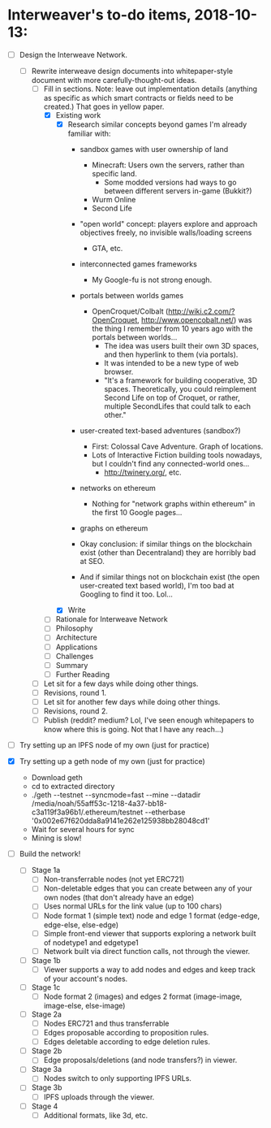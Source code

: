 # Interweaver's to-do items, 2018-10-13:


- [ ] Design the Interweave Network.
  - [ ] Rewrite interweave design documents into whitepaper-style document with more carefully-thought-out ideas.
    - [ ] Fill in sections. Note: leave out implementation details (anything as specific as which smart contracts or fields need to be created.) That goes in yellow paper.
      - [X] Existing work
        - [X] Research similar concepts beyond games I'm already familiar with:
          - sandbox games with user ownership of land
            - Minecraft: Users own the servers, rather than specific land.
              - Some modded versions had ways to go between different servers in-game (Bukkit?)
            - Wurm Online
            - Second Life
          - "open world" concept: players explore and approach objectives freely, no invisible walls/loading screens
            - GTA, etc.
          - interconnected games frameworks
            - My Google-fu is not strong enough.
          - portals between worlds games
            - OpenCroquet/Colbalt (http://wiki.c2.com/?OpenCroquet, http://www.opencobalt.net/) was the thing I remember from 10 years ago with the portals between worlds...
              - The idea was users built their own 3D spaces, and then hyperlink to them (via portals).
              - It was intended to be a new type of web browser.
              - "It's a framework for building cooperative, 3D spaces. Theoretically, you could reimplement Second Life on top of Croquet, or rather, multiple SecondLifes that could talk to each other."
          - user-created text-based adventures (sandbox?)
            - First: Colossal Cave Adventure. Graph of locations.
            - Lots of Interactive Fiction building tools nowadays, but I couldn't find any connected-world ones...
              - http://twinery.org/, etc.
          - networks on ethereum
            - Nothing for "network graphs within ethereum" in the first 10 Google pages...
          - graphs on ethereum
          
          - Okay conclusion: if similar things on the blockchain exist (other than Decentraland) they are horribly bad at SEO.
          - And if similar things not on blockchain exist (the open user-created text based world), I'm too bad at Googling to find it too. Lol...
        - [X] Write
      - [ ] Rationale for Interweave Network
      - [ ] Philosophy
      - [ ] Architecture
      - [ ] Applications
      - [ ] Challenges
      - [ ] Summary
      - [ ] Further Reading
    - [ ] Let sit for a few days while doing other things.
    - [ ] Revisions, round 1.
    - [ ] Let sit for another few days while doing other things.
    - [ ] Revisions, round 2.
    - [ ] Publish (reddit? medium? Lol, I've seen enough whitepapers to know where this is going. Not that I have any reach...)

- [ ] Try setting up an IPFS node of my own (just for practice)

- [X] Try setting up a geth node of my own (just for practice)
  - Download geth
  - cd to extracted directory
  - ./geth --testnet --syncmode=fast --mine --datadir /media/noah/55aff53c-1218-4a37-bb18-c3a119f3a96b1/.ethereum/testnet --etherbase '0x002e67f620dda8a9141e262e125938bb28048cd1'
  - Wait for several hours for sync
  - Mining is slow!
 
- [ ] Build the network!
  - [ ] Stage 1a
    - [ ] Non-transferrable nodes (not yet ERC721)
    - [ ] Non-deletable edges that you can create between any of your own nodes (that don't already have an edge)
    - [ ] Uses normal URLs for the link value (up to 100 chars)
    - [ ] Node format 1 (simple text) node and edge 1 format (edge-edge, edge-else, else-edge)
    - [ ] Simple front-end viewer that supports exploring a network built of nodetype1 and edgetype1
    - [ ] Network built via direct function calls, not through the viewer.
  - [ ] Stage 1b
    - [ ] Viewer supports a way to add nodes and edges and keep track of your account's nodes.
  - [ ] Stage 1c
    - [ ] Node format 2 (images) and edges 2 format (image-image, image-else, else-image)
  - [ ] Stage 2a
    - [ ] Nodes ERC721 and thus transferrable
    - [ ] Edges proposable according to proposition rules.
    - [ ] Edges deletable according to edge deletion rules.
  - [ ] Stage 2b
    - [ ] Edge proposals/deletions (and node transfers?) in viewer.
  - [ ] Stage 3a
    - [ ] Nodes switch to only supporting IPFS URLs.
  - [ ] Stage 3b
    - [ ] IPFS uploads through the viewer.
  - [ ] Stage 4
    - [ ] Additional formats, like 3d, etc.
